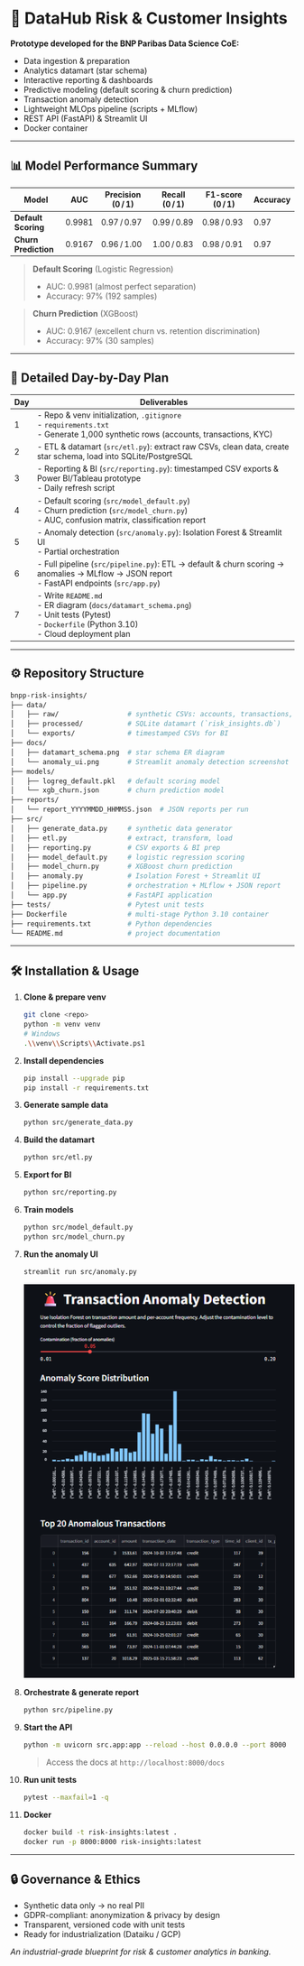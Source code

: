 # 🚀 DataHub Risk & Customer Insights

**Prototype developed for the BNP Paribas Data Science CoE:**

* Data ingestion & preparation
* Analytics datamart (star schema)
* Interactive reporting & dashboards
* Predictive modeling (default scoring & churn prediction)
* Transaction anomaly detection
* Lightweight MLOps pipeline (scripts + MLflow)
* REST API (FastAPI) & Streamlit UI
* Docker container

---

## 📊 Model Performance Summary

| Model                | AUC    | Precision (0 / 1) | Recall (0 / 1) | F1-score (0 / 1) | Accuracy |
| -------------------- | ------ | ----------------- | -------------- | ---------------- | -------- |
| **Default Scoring**  | 0.9981 | 0.97 / 0.97       | 0.99 / 0.89    | 0.98 / 0.93      | 0.97     |
| **Churn Prediction** | 0.9167 | 0.96 / 1.00       | 1.00 / 0.83    | 0.98 / 0.91      | 0.97     |

> **Default Scoring** (Logistic Regression)
>
> * AUC: 0.9981 (almost perfect separation)
> * Accuracy: 97% (192 samples)

> **Churn Prediction** (XGBoost)
>
> * AUC: 0.9167 (excellent churn vs. retention discrimination)
> * Accuracy: 97% (30 samples)

---

## 📅 Detailed Day-by-Day Plan

| Day | Deliverables                                                                                                                                                     |
| --- | ---------------------------------------------------------------------------------------------------------------------------------------------------------------- |
| 1   | - Repo & venv initialization, `.gitignore`  <br> - `requirements.txt`  <br> - Generate 1,000 synthetic rows (accounts, transactions, KYC)                        |
| 2   | - ETL & datamart (`src/etl.py`): extract raw CSVs, clean data, create star schema, load into SQLite/PostgreSQL                                                   |
| 3   | - Reporting & BI (`src/reporting.py`): timestamped CSV exports & Power BI/Tableau prototype  <br> - Daily refresh script                                         |
| 4   | - Default scoring (`src/model_default.py`)  <br> - Churn prediction (`src/model_churn.py`)  <br> - AUC, confusion matrix, classification report                  |
| 5   | - Anomaly detection (`src/anomaly.py`): Isolation Forest & Streamlit UI  <br> - Partial orchestration                                                            |
| 6   | - Full pipeline (`src/pipeline.py`): ETL → default & churn scoring → anomalies → MLflow → JSON report  <br> - FastAPI endpoints (`src/app.py`)                   |
| 7   | - Write `README.md`  <br> - ER diagram (`docs/datamart_schema.png`)  <br> - Unit tests (Pytest)  <br> - `Dockerfile` (Python 3.10)  <br> - Cloud deployment plan |

---

## ⚙️ Repository Structure

```bash
bnpp-risk-insights/
├── data/
│   ├── raw/                 # synthetic CSVs: accounts, transactions, KYC
│   ├── processed/           # SQLite datamart (`risk_insights.db`)
│   └── exports/             # timestamped CSVs for BI
├── docs/
│   ├── datamart_schema.png  # star schema ER diagram
│   └── anomaly_ui.png       # Streamlit anomaly detection screenshot
├── models/
│   ├── logreg_default.pkl   # default scoring model
│   └── xgb_churn.json       # churn prediction model
├── reports/
│   └── report_YYYYMMDD_HHMMSS.json  # JSON reports per run
├── src/
│   ├── generate_data.py     # synthetic data generator
│   ├── etl.py               # extract, transform, load
│   ├── reporting.py         # CSV exports & BI prep
│   ├── model_default.py     # logistic regression scoring
│   ├── model_churn.py       # XGBoost churn prediction
│   ├── anomaly.py           # Isolation Forest + Streamlit UI
│   ├── pipeline.py          # orchestration + MLflow + JSON report
│   └── app.py               # FastAPI application
├── tests/                   # Pytest unit tests
├── Dockerfile               # multi-stage Python 3.10 container
├── requirements.txt         # Python dependencies
└── README.md                # project documentation
```

---

## 🛠 Installation & Usage

1. **Clone & prepare venv**

   ```bash
   git clone <repo>
   python -m venv venv
   # Windows
   .\\venv\\Scripts\\Activate.ps1
   ```
2. **Install dependencies**

   ```bash
   pip install --upgrade pip
   pip install -r requirements.txt
   ```
3. **Generate sample data**

   ```bash
   python src/generate_data.py
   ```
4. **Build the datamart**

   ```bash
   python src/etl.py
   ```
5. **Export for BI**

   ```bash
   python src/reporting.py
   ```
6. **Train models**

   ```bash
   python src/model_default.py
   python src/model_churn.py
   ```
7. **Run the anomaly UI**

   ```bash
   streamlit run src/anomaly.py
   ```

   <img src="anomaly.png" alt="Streamlit Anomaly UI" width="700"/>
8. **Orchestrate & generate report**

   ```bash
   python src/pipeline.py
   ```
9. **Start the API**

   ```bash
   python -m uvicorn src.app:app --reload --host 0.0.0.0 --port 8000
   ```

   > Access the docs at `http://localhost:8000/docs`
10. **Run unit tests**

    ```bash
    pytest --maxfail=1 -q
    ```
11. **Docker**

    ```bash
    docker build -t risk-insights:latest .
    docker run -p 8000:8000 risk-insights:latest
    ```

---

## 🔒 Governance & Ethics

* Synthetic data only → no real PII
* GDPR-compliant: anonymization & privacy by design
* Transparent, versioned code with unit tests
* Ready for industrialization (Dataiku / GCP)

*An industrial-grade blueprint for risk & customer analytics in banking.*
